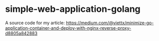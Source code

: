 # simple-web-application-golang
A source code for my article: https://medium.com/@viettx/minimize-go-application-container-and-deploy-with-nginx-reverse-proxy-d8805a842883
